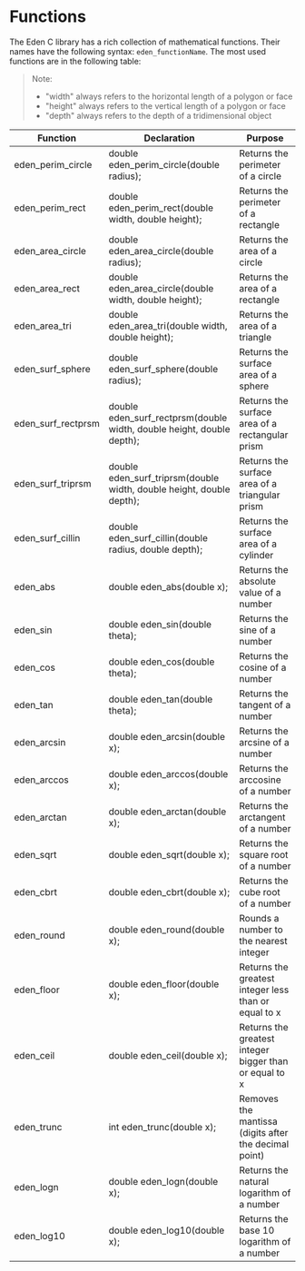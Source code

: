 # Functions

The Eden C library has a rich collection of mathematical functions. Their names have the following syntax: ```eden_functionName```. The most used functions are in the following table: 

> Note: <br> 
>  - "width" always refers to the horizontal length of a polygon or face<br>
> - "height" always refers to the vertical length of a polygon or face
> - "depth" always refers to the depth of a tridimensional object

| Function           | Declaration                                                           | Purpose                                                |
|--------------------|-----------------------------------------------------------------------|--------------------------------------------------------|
| eden_perim_circle  | double eden_perim_circle(double radius);                              | Returns the perimeter of a circle                      |
| eden_perim_rect    | double eden_perim_rect(double width, double height);                  | Returns the perimeter of a rectangle                   |
| eden_area_circle   | double eden_area_circle(double radius);                               | Returns the area of a circle                           |
| eden_area_rect     | double eden_area_circle(double width, double height);                 | Returns the area of a rectangle                        |
| eden_area_tri      | double eden_area_tri(double width, double height);                    | Returns the area of a triangle                         |
| eden_surf_sphere   | double eden_surf_sphere(double radius);                               | Returns the surface area of a sphere                   |
| eden_surf_rectprsm | double eden_surf_rectprsm(double width, double height, double depth); | Returns the surface area of a rectangular prism        |
| eden_surf_triprsm  | double eden_surf_triprsm(double width, double height, double depth);  | Returns the surface area of a triangular prism         |
| eden_surf_cillin   | double eden_surf_cillin(double radius, double depth);                 | Returns the surface area of a cylinder                 |
| eden_abs           | double eden_abs(double x);                                            | Returns the absolute value of a number                 |
| eden_sin           | double eden_sin(double theta);                                        | Returns the sine of a number                           |
| eden_cos           | double eden_cos(double theta);                                        | Returns the cosine of a number                         |
| eden_tan           | double eden_tan(double theta);                                        | Returns the tangent of a number                        |
| eden_arcsin        | double eden_arcsin(double x);                                         | Returns the arcsine of a number                        |
| eden_arccos        | double eden_arccos(double x);                                         | Returns the arccosine of a number                      |
| eden_arctan        | double eden_arctan(double x);                                         | Returns the arctangent of a number                     |
| eden_sqrt          | double eden_sqrt(double x);                                           | Returns the square root of a number                    |
| eden_cbrt          | double eden_cbrt(double x);                                           | Returns the cube root of a number                      |
| eden_round         | double eden_round(double x);                                          | Rounds a number to the nearest integer                 |
| eden_floor         | double eden_floor(double x);                                          | Returns the greatest integer less than or equal to x   |
| eden_ceil          | double eden_ceil(double x);                                           | Returns the greatest integer bigger than or equal to x |
| eden_trunc         | int eden_trunc(double x);                                             | Removes the mantissa (digits after the decimal point)  |
| eden_logn          | double eden_logn(double x);                                           | Returns the natural logarithm of a number              |
| eden_log10         | double eden_log10(double x);                                          | Returns the base 10 logarithm of a number              |